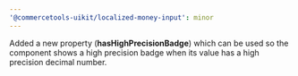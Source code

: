 ```yaml
---
'@commercetools-uikit/localized-money-input': minor
---
```


Added a new property (**hasHighPrecisionBadge**) which can be used so the component shows a high precision badge when its value has a high precision decimal number.
